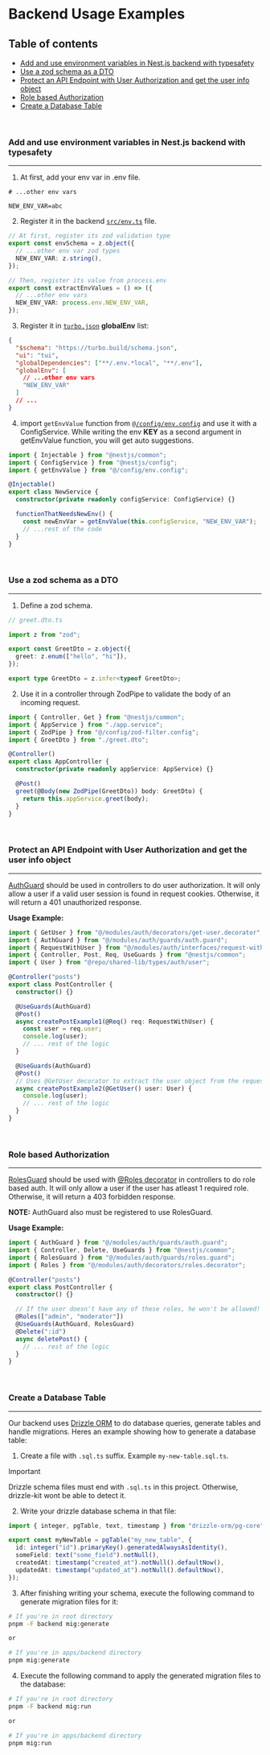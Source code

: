 # Backend Usage Examples

## Table of contents

<ul>
    <li><a href="#add-and-use-environment-variables-in-nestjs-backend-with-typesafety">Add and use environment variables in Nest.js backend with typesafety</a></li>
    <li><a href="#use-a-zod-schema-as-a-dto">Use a zod schema as a DTO</a></li>
    <li><a href="#protect-an-api-endpoint-with-user-authorization-and-get-the-user-info-object">Protect an API Endpoint with User Authorization and get the user info object</a></li>
    <li><a href="#role-based-authorization">Role based Authorization</a></li>
    <li><a href="#create-a-database-table">Create a Database Table</a></li>
   
</ul>

<br/>

### Add and use environment variables in Nest.js backend with typesafety

---

1. At first, add your env var in .env file.

```env
# ...other env vars

NEW_ENV_VAR=abc
```

2. Register it in the backend [`src/env.ts`](../../apps/backend/src/env.ts) file.

```typescript
// At first, register its zod validation type
export const envSchema = z.object({
  // ...other env var zod types
  NEW_ENV_VAR: z.string(),
});

// Then, register its value from process.env
export const extractEnvValues = () => ({
  // ...other env vars
  NEW_ENV_VAR: process.env.NEW_ENV_VAR,
});
```

3. Register it in [`turbo.json`](../../turbo.json) **globalEnv** list:

```json
{
  "$schema": "https://turbo.build/schema.json",
  "ui": "tui",
  "globalDependencies": ["**/.env.*local", "**/.env"],
  "globalEnv": [
    // ...other env vars
    "NEW_ENV_VAR"
  ]
  // ...
}
```

4. import `getEnvValue` function from [`@/config/env.config`](../../apps/backend/src/config/env.config.ts) and use it with a ConfigService. While writing the env **KEY** as a second argument in getEnvValue function, you will get auto suggestions.

```typescript
import { Injectable } from "@nestjs/common";
import { ConfigService } from "@nestjs/config";
import { getEnvValue } from "@/config/env.config";

@Injectable()
export class NewService {
  constructor(private readonly configService: ConfigService) {}

  functionThatNeedsNewEnv() {
    const newEnvVar = getEnvValue(this.configService, "NEW_ENV_VAR");
    // ...rest of the code
  }
}
```

<br/>
 
### Use a zod schema as a DTO

---

1. Define a zod schema.

```typescript
// greet.dto.ts

import z from "zod";

export const GreetDto = z.object({
  greet: z.enum(["hello", "hi"]),
});

export type GreetDto = z.infer<typeof GreetDto>;
```

2. Use it in a controller through ZodPipe to validate the body of an incoming request.

```typescript
import { Controller, Get } from "@nestjs/common";
import { AppService } from "./app.service";
import { ZodPipe } from "@/config/zod-filter.config";
import { GreetDto } from "./greet.dto";

@Controller()
export class AppController {
  constructor(private readonly appService: AppService) {}

  @Post()
  greet(@Body(new ZodPipe(GreetDto)) body: GreetDto) {
    return this.appService.greet(body);
  }
}
```

<br/>

### Protect an API Endpoint with User Authorization and get the user info object

---

[AuthGuard](../../apps/backend/src/modules/auth/guards/auth.guard.ts) should be used in controllers to do user authorization. It will only allow a user if a valid user session is found in request cookies. Otherwise, it will return a 401 unauthorized response.

**Usage Example:**

```typescript
import { GetUser } from "@/modules/auth/decorators/get-user.decorator";
import { AuthGuard } from "@/modules/auth/guards/auth.guard";
import { RequestWithUser } from "@/modules/auth/interfaces/request-with-user.interface";
import { Controller, Post, Req, UseGuards } from "@nestjs/common";
import { User } from "@repo/shared-lib/types/auth/user";

@Controller("posts")
export class PostController {
  constructor() {}

  @UseGuards(AuthGuard)
  @Post()
  async createPostExample1(@Req() req: RequestWithUser) {
    const user = req.user;
    console.log(user);
    // ... rest of the logic
  }

  @UseGuards(AuthGuard)
  @Post()
  // Uses @GetUser decorator to extract the user object from the request
  async createPostExample2(@GetUser() user: User) {
    console.log(user);
    // ... rest of the logic
  }
}
```

<br/>

### Role based Authorization

---

[RolesGuard](../../apps/backend/src/modules/auth/guards/roles.guard.ts) should be used with [@Roles decorator](../../apps/backend/src/modules/auth/decorators/roles.decorator.ts) in controllers to do role based auth. It will only allow a user if the user has atleast 1 required role. Otherwise, it will return a 403 forbidden response.

**NOTE:** AuthGuard also must be registered to use RolesGuard.

**Usage Example:**

```typescript
import { AuthGuard } from "@/modules/auth/guards/auth.guard";
import { Controller, Delete, UseGuards } from "@nestjs/common";
import { RolesGuard } from "@/modules/auth/guards/roles.guard";
import { Roles } from "@/modules/auth/decorators/roles.decorator";

@Controller("posts")
export class PostController {
  constructor() {}

  // If the user doesn't have any of these roles, he won't be allowed!
  @Roles(["admin", "moderator"])
  @UseGuards(AuthGuard, RolesGuard)
  @Delete(":id")
  async deletePost() {
    // ... rest of the logic
  }
}
```

<br/>

### Create a Database Table

---

Our backend uses [Drizzle ORM](https://orm.drizzle.team/) to do database queries, generate tables and handle migrations. Heres an example showing how to generate a database table:

1. Create a file with `.sql.ts` suffix. Example `my-new-table.sql.ts`.

> [!IMPORTANT]
> Drizzle schema files must end with `.sql.ts` in this project. Otherwise, drizzle-kit wont be able to detect it.

2. Write your drizzle database schema in that file:

```typescript
import { integer, pgTable, text, timestamp } from "drizzle-orm/pg-core";

export const myNewTable = pgTable("my_new_table", {
  id: integer("id").primaryKey().generatedAlwaysAsIdentity(),
  someField: text("some_field").notNull(),
  createdAt: timestamp("created_at").notNull().defaultNow(),
  updatedAt: timestamp("updated_at").notNull().defaultNow(),
});
```

3. After finishing writing your schema, execute the following command to generate migration files for it:

```sh
# If you're in root directory
pnpm -F backend mig:generate

or

# If you're in apps/backend directory
pnpm mig:generate
```

4. Execute the following command to apply the generated migration files to the database:

```sh
# If you're in root directory
pnpm -F backend mig:run

or

# If you're in apps/backend directory
pnpm mig:run
```
